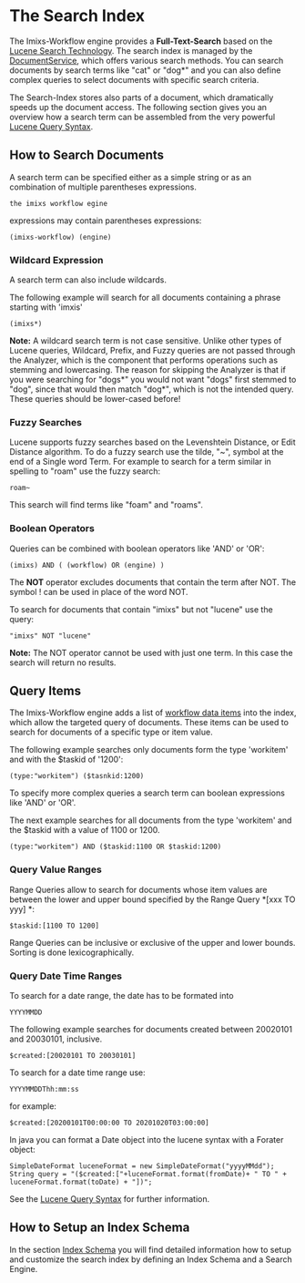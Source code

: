 # The Search Index

The Imixs-Workflow engine provides a **Full-Text-Search** based on the [Lucene Search Technology](https://lucene.apache.org/). The search index is managed by the [DocumentService](./documentservice.html), which offers various search methods.
You can search documents by search terms like "cat" or "dog*" and you can also define complex queries to select documents with specific search criteria.


The Search-Index stores also parts of a document, which dramatically speeds up the document access. The following section gives you an overview how a search term can be assembled from the very powerful [Lucene Query Syntax](https://lucene.apache.org/core/7_5_0/queryparser/org/apache/lucene/queryparser/classic/package-summary.html#package.description).

## How to Search Documents

A search term can be specified either as a simple string or as an combination of multiple parentheses expressions.

    the imixs workflow egine
    
expressions may contain parentheses expressions:
 
	(imixs-workflow) (engine)

### Wildcard Expression	

A search term can also include wildcards.

The following example will search for all documents containing a phrase starting with 'imxis'

    (imixs*)

**Note:** A wildcard search term is not case sensitive.  Unlike other types of Lucene queries, Wildcard, Prefix, and Fuzzy queries are not passed through the Analyzer, which is the component that performs operations such as stemming and lowercasing. The reason for skipping the Analyzer is that if you were searching for "dogs*" you would not want "dogs" first stemmed to "dog", since that would then match "dog*", which is not the intended query. These queries should be lower-cased before!


### Fuzzy Searches
Lucene supports fuzzy searches based on the Levenshtein Distance, or Edit Distance algorithm. To do a fuzzy search use the tilde, "~", symbol at the end of a Single word Term. For example to search for a term similar in spelling to "roam" use the fuzzy search:

	roam~

This search will find terms like "foam" and "roams".


### Boolean Operators

Queries can be combined with boolean operators like 'AND' or 'OR':

	(imixs) AND ( (workflow) OR (engine) )


The **NOT** operator excludes documents that contain the term after NOT. The symbol ! can be used in place of the word NOT.

To search for documents that contain "imixs" but not "lucene" use the query:

	"imixs" NOT "lucene"

**Note:** The NOT operator cannot be used with just one term. In this case the search will return no results.


## Query Items

The Imixs-Workflow engine adds a list of [workflow data items](../quickstart/workitem.html#Workflow_data) into the index, which allow the targeted query of documents. These items can be used to search for documents of a specific type or item value. 

The following example searches only documents form the type 'workitem' and with the $taskid of '1200':

    (type:"workitem") ($tasnkid:1200)
     
To specify more complex queries a search term can boolean expressions like 'AND' or 'OR'. 

The next example searches for all documents from the type 'workitem' and the $taskid with a value of 1100 or 1200.

	(type:"workitem") AND ($taskid:1100 OR $taskid:1200)


### Query Value Ranges

Range Queries allow to search for documents whose item values are between the lower and upper bound specified by the Range Query *[xxx TO yyy] *:


	$taskid:[1100 TO 1200]

Range Queries can be inclusive or exclusive of the upper and lower bounds. Sorting is done lexicographically.

### Query Date Time Ranges

To search for a date range, the date has to be formated into

	YYYYMMDD
	
The following example searches for documents created between 20020101 and 20030101, inclusive. 

	$created:[20020101 TO 20030101]

To search for a date time range use:

	YYYYMMDDThh:mm:ss
	
for example:

	$created:[20200101T00:00:00 TO 20201020T03:00:00]

In java you can format a Date object into the lucene syntax with a Forater object:

	SimpleDateFormat luceneFormat = new SimpleDateFormat("yyyyMMdd");
	String query = "($created:["+luceneFormat.format(fromDate)+ " TO " + luceneFormat.format(toDate) + "])";


See the [Lucene Query Syntax](https://lucene.apache.org/core/7_5_0/queryparser/org/apache/lucene/queryparser/classic/package-summary.html#package.description) for further information.


## How to Setup an Index Schema

In the section [Index Schema](luceneservice.html) you will find detailed information how to setup and customize the search index by defining an Index Schema and a Search Engine.
